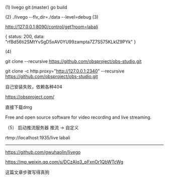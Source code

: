 (1)
livego git:(master) go build

(2)
./livego --flv_dir=./data --level=debug
(3)

http://127.0.0.1:8090/control/get?room=labali

{
status: 200,
data: "rfBd56ti2SMtYvSgD5xAV0YU99zampta7Z7S575KLkIZ9PYk"
}

(4)

git clone --recursive https://github.com/obsproject/obs-studio.git

git clone -c http.proxy="http://127.0.0.1:2340"  --recursive https://github.com/obsproject/obs-studio.git

自己安装失败，依赖各种404

https://obsproject.com/

直接下载dmg

Free and open source software for video recording and live streaming.

（5） 启动推流服务器
推流 -> 自定义

rtmp://localhost:1935/live
labali

----


https://github.com/gwuhaolin/livego


https://mp.weixin.qq.com/s/DCzAIq3_pFxnOr1QbWTcWg

这篇文章步骤写得真狗

